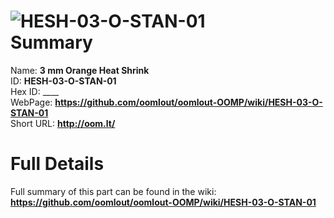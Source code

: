 
![HESH-03-O-STAN-01](https://github.com/oomlout/oomlout-OOMP/blob/master/parts/HESH-03-O-STAN-01/HESH-03-O-STAN-01_420.jpg)   
Summary
=================
  
Name: __3 mm Orange Heat Shrink__    
ID: __HESH-03-O-STAN-01__   
Hex ID: ____   
WebPage: __https://github.com/oomlout/oomlout-OOMP/wiki/HESH-03-O-STAN-01__   
Short URL: __http://oom.lt/__   

Full Details
==========================
Full summary of this part can be found in the wiki:   
__https://github.com/oomlout/oomlout-OOMP/wiki/HESH-03-O-STAN-01__    

